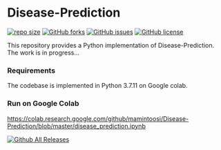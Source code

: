 Disease-Prediction
==========
 [![repo size](https://img.shields.io/github/repo-size/mamintoosi/Disease-Prediction.svg)](https://github.com/mamintoosi/Disease-Prediction/archive/master.zip)
 [![GitHub forks](https://img.shields.io/github/forks/mamintoosi/Disease-Prediction)](https://github.com/mamintoosi/Disease-Prediction/network)
[![GitHub issues](https://img.shields.io/github/issues/mamintoosi/Disease-Prediction)](https://github.com/mamintoosi/Disease-Prediction/issues)
[![GitHub license](https://img.shields.io/github/license/mamintoosi/Disease-Prediction)](https://github.com/mamintoosi/Disease-Prediction/blob/main/LICENSE)
 
This repository provides a Python implementation of Disease-Prediction. The work is in progress...

### Requirements
The codebase is implemented in Python 3.7.11 on Google colab.

### Run on Google Colab
https://colab.research.google.com/github/mamintoosi/Disease-Prediction/blob/master/disease_prediction.ipynb



[![Github All Releases](https://img.shields.io/github/downloads/mamintoosi/Disease-Prediction/total.svg)]()
